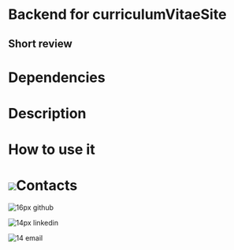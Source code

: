 # Backend for curriculumVitaeSite

## Short review


# Dependencies


# Description


# How to use it


# ![](https://img.icons8.com/ios/30/000000/apple-contacts.png)Contacts

![16px](https://img.icons8.com/metro/16/000000/github.png) github

![14px](https://img.icons8.com/android/14/000000/linkedin.png) linkedin

![14](https://img.icons8.com/metro/14/000000/email.png) email

